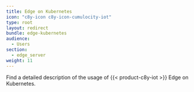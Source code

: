 ```yaml
---
title: Edge on Kubernetes
icon: "c8y-icon c8y-icon-cumulocity-iot"
type: root
layout: redirect
bundle: edge-kubernetes
audience:
  - Users
section:
  - edge_server
weight: 11
---
```


Find a detailed description of the usage of {{< product-c8y-iot >}} Edge on Kubernetes.
